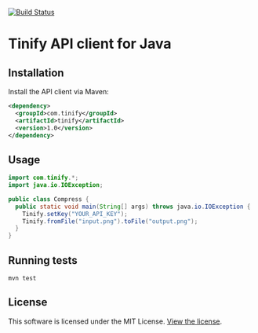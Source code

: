[<img src="https://travis-ci.org/tinify/tinify-java.svg?branch=master" alt="Build Status">](https://travis-ci.org/tinify/tinify-java)

# Tinify API client for Java

## Installation

Install the API client via Maven:

```xml
<dependency>
  <groupId>com.tinify</groupId>
  <artifactId>tinify</artifactId>
  <version>1.0</version>
</dependency>
```

## Usage

```java
import com.tinify.*;
import java.io.IOException;

public class Compress {
  public static void main(String[] args) throws java.io.IOException {
    Tinify.setKey("YOUR_API_KEY");
    Tinify.fromFile("input.png").toFile("output.png");
  }
}
```

## Running tests

```
mvn test
```

## License

This software is licensed under the MIT License. [View the license](LICENSE).
